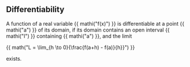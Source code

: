 ## Differentiability

A function of a real variable {{ mathi("f(x)") }} is differentiable at a point {{ mathi("a") }} of its domain, if its domain contains an open interval {{ mathi("I") }} containing {{ mathi("a") }}, and the limit

{{ math("L = \lim_{h \to 0}{\frac{f(a+h) - f(a)}{h}}") }}

exists.
